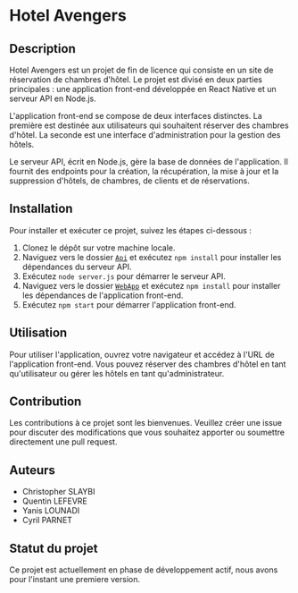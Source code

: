 # Hotel Avengers

## Description

Hotel Avengers est un projet de fin de licence qui consiste en un site de réservation de chambres d'hôtel. Le projet est divisé en deux parties principales : une application front-end développée en React Native et un serveur API en Node.js.

L'application front-end se compose de deux interfaces distinctes. La première est destinée aux utilisateurs qui souhaitent réserver des chambres d'hôtel. La seconde est une interface d'administration pour la gestion des hôtels.

Le serveur API, écrit en Node.js, gère la base de données de l'application. Il fournit des endpoints pour la création, la récupération, la mise à jour et la suppression d'hôtels, de chambres, de clients et de réservations.

## Installation

Pour installer et exécuter ce projet, suivez les étapes ci-dessous :

1. Clonez le dépôt sur votre machine locale.
2. Naviguez vers le dossier [`Api`](command:_github.copilot.openRelativePath?%5B%7B%22scheme%22%3A%22file%22%2C%22authority%22%3A%22%22%2C%22path%22%3A%22%2FC%3A%2FUsers%2Fsahbi%2FDownloads%2Fhotel-avengers-main%2FApi%22%2C%22query%22%3A%22%22%2C%22fragment%22%3A%22%22%7D%5D 'c:\\Users\sahbi\Downloads\hotel-avengers-main\Api') et exécutez `npm install` pour installer les dépendances du serveur API.
3. Exécutez `node server.js` pour démarrer le serveur API.
4. Naviguez vers le dossier [`WebApp`](command:_github.copilot.openRelativePath?%5B%7B%22scheme%22%3A%22file%22%2C%22authority%22%3A%22%22%2C%22path%22%3A%22%2FC%3A%2FUsers%2Fsahbi%2FDownloads%2Fhotel-avengers-main%2FWebApp%22%2C%22query%22%3A%22%22%2C%22fragment%22%3A%22%22%7D%5D 'c:\\Users\sahbi\Downloads\hotel-avengers-main\WebApp') et exécutez `npm install` pour installer les dépendances de l'application front-end.
5. Exécutez `npm start` pour démarrer l'application front-end.

## Utilisation

Pour utiliser l'application, ouvrez votre navigateur et accédez à l'URL de l'application front-end. Vous pouvez réserver des chambres d'hôtel en tant qu'utilisateur ou gérer les hôtels en tant qu'administrateur.

## Contribution

Les contributions à ce projet sont les bienvenues. Veuillez créer une issue pour discuter des modifications que vous souhaitez apporter ou soumettre directement une pull request.

## Auteurs

-   Christopher SLAYBI
-   Quentin LEFEVRE
-   Yanis LOUNADI
-   Cyril PARNET

## Statut du projet

Ce projet est actuellement en phase de développement actif, nous avons pour l'instant une premiere version.
